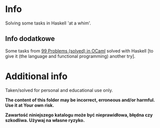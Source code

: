 # Info

Solving some tasks in Haskell 'at a whim'.

## Info dodatkowe

Some tasks from [99 Problems (solved) in OCaml](https://v2.ocaml.org/learn/tutorials/99problems.html) solved with Haskell [to give it (the language and functional programming) another try].

# Additional info

Taken/solved for personal and educational use only.

**The content of this folder may be incorrect, erroneous and/or harmful. Use it at Your own risk.**

**Zawartość niniejszego katalogu może być nieprawidłowa, błędna czy szkodliwa. Używaj na własne ryzyko.**

